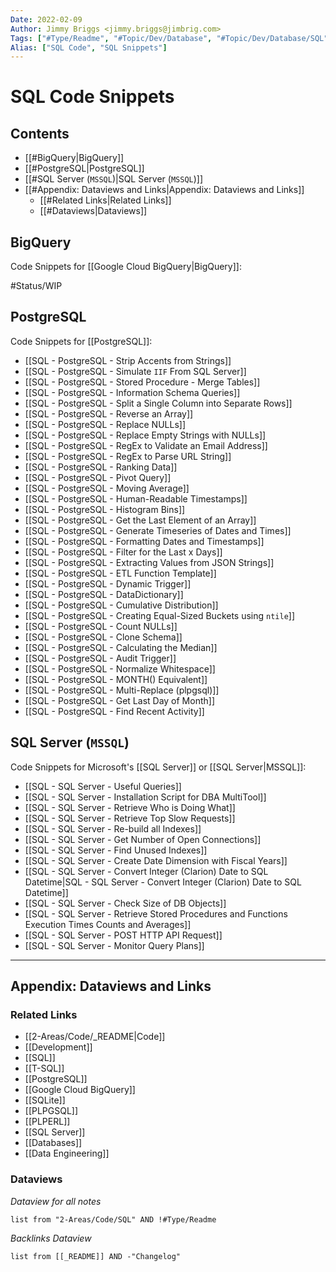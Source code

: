 ```yaml
---
Date: 2022-02-09
Author: Jimmy Briggs <jimmy.briggs@jimbrig.com>
Tags: ["#Type/Readme", "#Topic/Dev/Database", "#Topic/Dev/Database/SQL", "#Topic/Dev/Database/PostgreSQL", "#Topic/Dev/Database/MSSQL"]
Alias: ["SQL Code", "SQL Snippets"]
---
```


# SQL Code Snippets

## Contents

- [[#BigQuery|BigQuery]]
- [[#PostgreSQL|PostgreSQL]]
- [[#SQL Server (`MSSQL`)|SQL Server (`MSSQL`)]]
- [[#Appendix: Dataviews and Links|Appendix: Dataviews and Links]]
	- [[#Related Links|Related Links]]
	- [[#Dataviews|Dataviews]]


## BigQuery

Code Snippets for [[Google Cloud BigQuery|BigQuery]]:

#Status/WIP 

## PostgreSQL

Code Snippets for [[PostgreSQL]]:

-   [[SQL - PostgreSQL - Strip Accents from Strings]]
-   [[SQL - PostgreSQL - Simulate `IIF` From SQL Server]]
-   [[SQL - PostgreSQL - Stored Procedure - Merge Tables]]
-   [[SQL - PostgreSQL - Information Schema Queries]]
-   [[SQL - PostgreSQL - Split a Single Column into Separate Rows]]
-   [[SQL - PostgreSQL - Reverse an Array]]
-   [[SQL - PostgreSQL - Replace NULLs]]
-   [[SQL - PostgreSQL - Replace Empty Strings with NULLs]]
-   [[SQL - PostgreSQL - RegEx to Validate an Email Address]]
-   [[SQL - PostgreSQL - RegEx to Parse URL String]]
-   [[SQL - PostgreSQL - Ranking Data]]
-   [[SQL - PostgreSQL - Pivot Query]]
-   [[SQL - PostgreSQL - Moving Average]]
-   [[SQL - PostgreSQL - Human-Readable Timestamps]]
-   [[SQL - PostgreSQL - Histogram Bins]]
-   [[SQL - PostgreSQL - Get the Last Element of an Array]]
-   [[SQL - PostgreSQL - Generate Timeseries of Dates and Times]]
-   [[SQL - PostgreSQL - Formatting Dates and Timestamps]]
-   [[SQL - PostgreSQL - Filter for the Last x Days]]
-   [[SQL - PostgreSQL - Extracting Values from JSON Strings]]
-   [[SQL - PostgreSQL - ETL Function Template]]
-   [[SQL - PostgreSQL - Dynamic Trigger]]
-   [[SQL - PostgreSQL - DataDictionary]]
-   [[SQL - PostgreSQL - Cumulative Distribution]]
-   [[SQL - PostgreSQL - Creating Equal-Sized Buckets using `ntile`]]
-   [[SQL - PostgreSQL - Count NULLs]]
-   [[SQL - PostgreSQL - Clone Schema]]
-   [[SQL - PostgreSQL - Calculating the Median]]
-   [[SQL - PostgreSQL - Audit Trigger]]
-   [[SQL - PostgreSQL - Normalize Whitespace]]
-   [[SQL - PostgreSQL - MONTH() Equivalent]]
-   [[SQL - PostgreSQL - Multi-Replace (plpgsql)]]
-   [[SQL - PostgreSQL - Get Last Day of Month]]
-   [[SQL - PostgreSQL - Find Recent Activity]]

## SQL Server (`MSSQL`)

Code Snippets for Microsoft's [[SQL Server]] or [[SQL Server|MSSQL]]:

-   [[SQL - SQL Server - Useful Queries]]
-   [[SQL - SQL Server - Installation Script for DBA MultiTool]]
-   [[SQL - SQL Server - Retrieve Who is Doing What]]
-   [[SQL - SQL Server - Retrieve Top Slow Requests]]
-   [[SQL - SQL Server - Re-build all Indexes]]
-   [[SQL - SQL Server - Get Number of Open Connections]]
-   [[SQL - SQL Server - Find Unused Indexes]]
-   [[SQL - SQL Server - Create Date Dimension with Fiscal Years]]
-   [[SQL -  SQL Server - Convert Integer (Clarion) Date to SQL Datetime|SQL - SQL Server - Convert Integer (Clarion) Date to SQL Datetime]]
-   [[SQL - SQL Server - Check Size of DB Objects]]
-   [[SQL - SQL Server - Retrieve Stored Procedures and Functions Execution Times Counts and Averages]]
-   [[SQL - SQL Server - POST HTTP API Request]]
-   [[SQL - SQL Server - Monitor Query Plans]]


***

## Appendix: Dataviews and Links

### Related Links

- [[2-Areas/Code/_README|Code]]
- [[Development]]
- [[SQL]]
- [[T-SQL]]
- [[PostgreSQL]]
- [[Google Cloud BigQuery]]
- [[SQLite]]
- [[PLPGSQL]]
- [[PLPERL]]
- [[SQL Server]]
- [[Databases]]
- [[Data Engineering]]

### Dataviews

*Dataview for all notes*

```dataview
list from "2-Areas/Code/SQL" AND !#Type/Readme
```

*Backlinks Dataview*

```dataview
list from [[_README]] AND -"Changelog"
```
